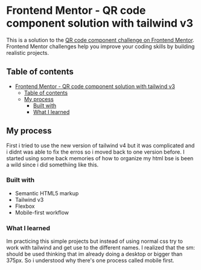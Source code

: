 # Frontend Mentor - QR code component solution with tailwind v3

This is a solution to the [QR code component challenge on Frontend Mentor](https://www.frontendmentor.io/challenges/qr-code-component-iux_sIO_H). Frontend Mentor challenges help you improve your coding skills by building realistic projects. 

## Table of contents

- [Frontend Mentor - QR code component solution with tailwind v3](#frontend-mentor---qr-code-component-solution-with-tailwind-v3)
  - [Table of contents](#table-of-contents)
  - [My process](#my-process)
    - [Built with](#built-with)
    - [What I learned](#what-i-learned)

## My process
First i tried to use the new version of tailwind v4 but it was complicated and i didnt was able to fix the erros so i moved back to one version before.
I started using some back memories of how to organize my html bse is been a wild since i did somethiing like this.

### Built with

- Semantic HTML5 markup
- Tailwind v3
- Flexbox
- Mobile-first workflow


### What I learned

Im practicing this simple projects but instead of using normal css try to work with tailwind and get use to the different names.
I realized that the sm: should be used thinking that im already doing a desktop or bigger than 375px. So i understood why there's one process called mobile first.
